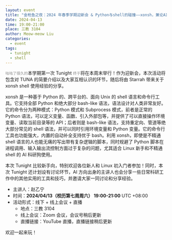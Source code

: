 ```yaml
---
layout: event
title: "金枪鱼之夜：2024 年春季学期迎新会 & Python与shell的碰撞——xonsh，兼论AI人如何提高生产力"
date: 2024-04-13
time: 19:00-21:00
place: 三教 3104
author: Meow-meow Liu
categories:
  - event
tags:
  - tunight
  - shell
---
```


<small style="opacity: .5">咕咕了很久的</small>本学期第一次 Tunight <small style="opacity: .5">终于</small>将在本周末举行！作为迎新会，本次活动将包含对 TUNA 的简要介绍以及大家互相认识的环节，随后将由 Starrah 带来关于 xonsh shell 使用经验的分享。

xonsh 是一种基于 Python 的、跨平台的、面向 Unix 的 shell 语言和命令行工具。它支持全部 Python 和绝大部分 bash-like 语法，语法设计对人类非常友好。它的命令分为两种模式：Python 模式和 Subprocess 模式，前者是正常的 Python 语法，可以定义变量、函数、引入外部包等，并提供了可以直接操作环境变量、读取当前目录等的 API；后者则是 bash-like 语法，支持重定向、管道等绝大部分常见的 shell 语法，并可以同时引用环境变量和 Python 变量。它的命令行工具也功能强大，内置的自动补全支持优于 bash。利用 xonsh，即使是不精通 shell 语言的人也能无痛的写出带有复杂逻辑的脚本，同时规避了 Python 脚本在进程调用、输入输出流控制方面过于复杂的问题，尤其适合 Linux 新手和不精通 shell 的 AI 科研狗使用。

本次 Tunight 比较新手向，特别欢迎各位新人和 Linux 初入门者参加！同时，本次 Tunight 还计划设有讨论环节，AI 方向出身的主讲人也会分享一些日常科研工作中的其他实用的工具和技巧，并邀请大家一同讨论和分享经验。

* 主讲人：赵乙宁
* 时间：**2024/04/13（校历第七周周六） 19:00-21:00** UTC +08:00
* 活动形式：线下 + 线上会议 + 直播
  * 地点：三教 3104
  * 线上会议：Zoom 会议，会议号稍后更新
  * 直播链接：YouTube 直播，直播链接稍后更新

欢迎一起来玩！
